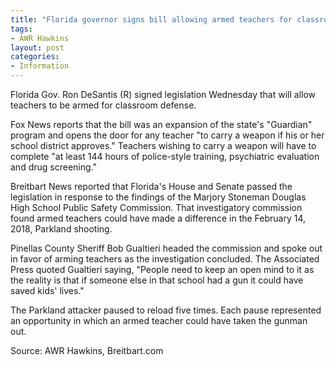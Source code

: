 ```yaml
---
title: "Florida governor signs bill allowing armed teachers for classroom defense"
tags:
- AWR Hawkins
layout: post
categories:
- Information
---
```


Florida Gov. Ron DeSantis (R) signed legislation Wednesday that will allow teachers to be armed for classroom defense.

Fox News reports that the bill was an expansion of the state's "Guardian" program and opens the door for any teacher "to carry a weapon if his or her school district approves." Teachers wishing to carry a weapon will have to complete "at least 144 hours of police-style training, psychiatric evaluation and drug screening."

Breitbart News reported that Florida's House and Senate passed the legislation in response to the findings of the Marjory Stoneman Douglas High School Public Safety Commission. That investigatory commission found armed teachers could have made a difference in the February 14, 2018, Parkland shooting.

Pinellas County Sheriff Bob Gualtieri headed the commission and spoke out in favor of arming teachers as the investigation concluded. The Associated Press quoted Gualtieri saying, "People need to keep an open mind to it as the reality is that if someone else in that school had a gun it could have saved kids' lives."

The Parkland attacker paused to reload five times. Each pause represented an opportunity in which an armed teacher could have taken the gunman out.

Source: AWR Hawkins, Breitbart.com
